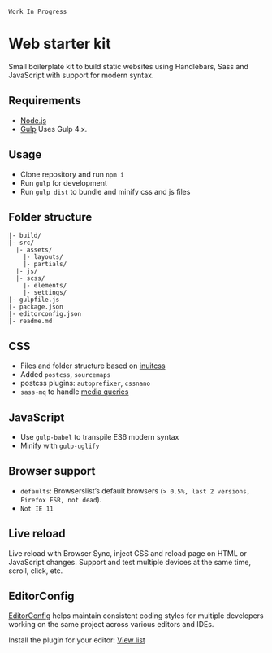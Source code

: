 `Work In Progress`

# Web starter kit

Small boilerplate kit to build static websites using Handlebars, Sass and JavaScript with support for modern syntax.

## Requirements

- [Node.js](https://nodejs.org/en/)
- [Gulp](https://gulpjs.com/) Uses Gulp 4.x.

## Usage

- Clone repository and run `npm i`
- Run `gulp` for development
- Run `gulp dist` to bundle and minify css and js files

## Folder structure

```
|- build/
|- src/
  |- assets/
    |- layouts/
    |- partials/
  |- js/
  |- scss/
    |- elements/
    |- settings/
|- gulpfile.js
|- package.json
|- editorconfig.json
|- readme.md
```

## CSS

- Files and folder structure based on [inuitcss](https://github.com/inuitcss/inuitcss)
- Added `postcss`, `sourcemaps`
- postcss plugins: `autoprefixer`, `cssnano`
- `sass-mq` to handle [media queries](https://github.com/sass-mq/sass-mq)

## JavaScript

- Use `gulp-babel` to transpile ES6 modern syntax
- Minify with `gulp-uglify`

## Browser support

- `defaults`: Browserslist’s default browsers (`> 0.5%, last 2 versions, Firefox ESR, not dead`).
- `Not IE 11`

## Live reload

Live reload with Browser Sync, inject CSS and reload page on HTML or JavaScript changes. Support and test multiple devices at the same time, scroll, click, etc.

## EditorConfig

[EditorConfig](https://editorconfig.org/) helps maintain consistent coding styles for multiple developers working on the same project across various editors and IDEs.

Install the plugin for your editor: [View list](https://editorconfig.org/#download)